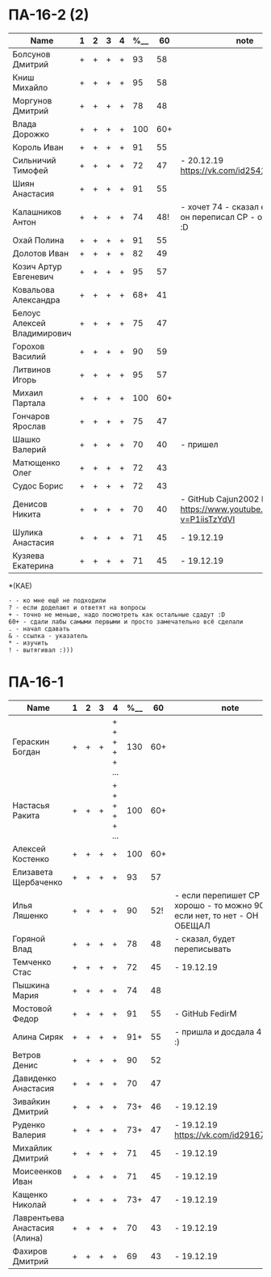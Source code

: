 # ПА-16-2 (2) 
|Name|1|2|3|4|________%__________|60|note|
| --- | --- | --- | --- | --- | --- | --- | --- |
|Болсунов Дмитрий 		|+|+|+|+|					93		|58|
|Книш Михайло			|+|+|+|+|					95		|58|
|Моргунов Дмитрий		|+|+|+|+|					78	 	|48|
|Влада Дорожко			|+|+|+|+|					100		|60+|
|Король Иван			|+|+|+|+|					91		|55|
|Сильничий Тимофей		|+|+|+|+|					72		|47| - 20.12.19	https://vk.com/id254138458
|Шиян Анастасия			|+|+|+|+|					91		|55|
|Калашников Антон		|+|+|+|+|					74		|48!| - хочет 74 - сказал ему, что бы он переписал СР - он сказал ок :D|
|Охай Полина			|+|+|+|+|					91		|55|
|Долотов Иван			|+|+|+|+|					82		|49|
|Козич Артур Евгеневич	|+|+|+|+|					95		|57|
|Ковальова Александра	|+|+|+|+|					68+		|41|
|Белоус Алексей Владимирович|+|+|+|+|				75		|47|
|Горохов Василий		|+|+|+|+|					90		|59|
|Литвинов Игорь			|+|+|+|+|					95		|57|
|Михаил	Партала			|+|+|+|+|					100		|60+|
|Гончаров Ярослав		|+|+|+|+|					75		|47|
|Шашко Валерий 			|+|+|+|+|					70		|40| - пришел
|Матющенко Олег 		|+|+|+|+|					72		|43|
|Судос Борис	 		|+|+|+|+|					72		|43|
|Денисов Никита	 		|+|+|+|+|					70		|40| - GitHub Cajun2002 Dota2 https://www.youtube.com/watch?v=P1iisTzYdVI
|Шулика Анастасия 		|+|+|+|+|					71		|45| - 19.12.19
|Кузяева Екатерина 		|+|+|+|+|					71		|45| - 19.12.19



*(KAE)
```
- - ко мне ещё не подходили
? - если доделают и ответят на вопросы 
+ - точно не меньше, надо посмотреть как остальные сдадут :D  
60+ - сдали лабы самыми первыми и просто замечательно всё сделали
. - начал сдавать
& - ссылка - указатель
* - изучить
! - вытягивал :)))

```

# ПА-16-1
|Name|1|2|3|4|________%__________|60|note|
| --- | --- | --- | --- | --- | --- | --- | --- |
|Гераскин Богдан		|+|+|+|+ + + + + ...|		130		|60+|
|Настасья Ракита		|+|+|+|+ + + + + ...|		100		|60+|
|Алексей Костенко		|+|+|+|+|					100		|60+|
|Елизавета Щербаченко	|+|+|+|+|					93		|57|
|Илья Ляшенко			|+|+|+|+|					90		|52!| - если перепишет СР хорошо - то можно 90, если нет, то нет - ОН ОБЕЩАЛ
|Горяной Влад			|+|+|+|+|					78		|48| - сказал, будет переписывать
|Темченко Стас			|+|+|+|+|					72		|45| - 19.12.19
|Пышкина Мария			|+|+|+|+|					74		|48|
|Мостовой Федор 		|+|+|+|+|					91		|55| - GitHub FedirM
|Алина Сиряк			|+|+|+|+|					91+		|55| - пришла и досдала 4 лабу :)
|Ветров Денис			|+|+|+|+|					90		|52|
|Давиденко Анастасия 	|+|+|+|+|					70		|47|
|Зивайкин Дмитрий		|+|+|+|+|					73+		|46| - 19.12.19
|Руденко Валерия		|+|+|+|+|					73+		|47| - 19.12.19	https://vk.com/id291674370
|Михайлик Дмитрий		|+|+|+|+|					71		|45| - 19.12.19
|Моисеенков Иван		|+|+|+|+|					71		|45| - 19.12.19
|Кащенко Николай		|+|+|+|+|					73+		|47| - 19.12.19 
|Лаврентьева Анастасия (Алина)	|+|+|+|+|			70		|43| - 19.12.19 
|Фахиров Дмитрий		|+|+|+|+|					69		|43| - 19.12.19 

